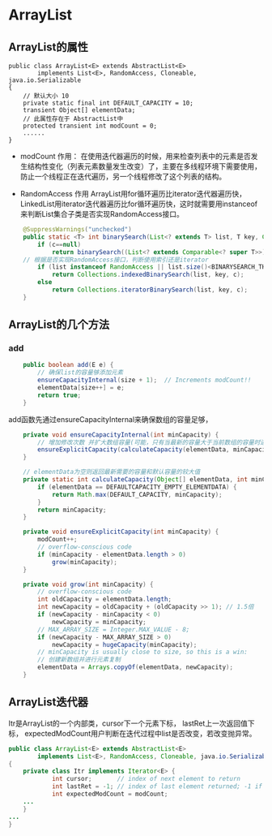 # ArrayList

## ArrayList的属性

```
public class ArrayList<E> extends AbstractList<E>
        implements List<E>, RandomAccess, Cloneable, java.io.Serializable
{
    // 默认大小 10
    private static final int DEFAULT_CAPACITY = 10;
    transient Object[] elementData;
    // 此属性存在于 AbstractList中
    protected transient int modCount = 0;
    ......
}

```

* modCount 作用：
    在使用迭代器遍历的时候，用来检查列表中的元素是否发生结构性变化（列表元素数量发生改变）了，主要在多线程环境下需要使用，防止一个线程正在迭代遍历，另一个线程修改了这个列表的结构。

* RandomAccess 作用
ArrayList用for循环遍历比iterator迭代器遍历快，LinkedList用iterator迭代器遍历比for循环遍历快，这时就需要用instanceof来判断List集合子类是否实现RandomAccess接口。
```java
    @SuppressWarnings("unchecked")
    public static <T> int binarySearch(List<? extends T> list, T key, Comparator<? super T> c) {
        if (c==null)
            return binarySearch((List<? extends Comparable<? super T>>) list, key);
	// 根据是否实现RandomAccess接口，判断使用索引还是iterator	
        if (list instanceof RandomAccess || list.size()<BINARYSEARCH_THRESHOLD)
            return Collections.indexedBinarySearch(list, key, c);
        else
            return Collections.iteratorBinarySearch(list, key, c);
    }
```

## ArrayList的几个方法

### add
```java
    public boolean add(E e) {
        // 确保list的容量够添加元素
        ensureCapacityInternal(size + 1);  // Increments modCount!!
        elementData[size++] = e;
        return true;
    }
```
add函数先通过ensureCapacityInternal来确保数组的容量足够，
```java
    private void ensureCapacityInternal(int minCapacity) {
        // 增加修改次数 并扩大数组容量(可能，只有当最新的容量大于当前数组的容量时进行扩容)
        ensureExplicitCapacity(calculateCapacity(elementData, minCapacity));
    }

    // elementData为空则返回最新需要的容量和默认容量的较大值
    private static int calculateCapacity(Object[] elementData, int minCapacity) {
        if (elementData == DEFAULTCAPACITY_EMPTY_ELEMENTDATA) {
            return Math.max(DEFAULT_CAPACITY, minCapacity);
        }
        return minCapacity;
    }

    private void ensureExplicitCapacity(int minCapacity) {
        modCount++;
        // overflow-conscious code
        if (minCapacity - elementData.length > 0)
            grow(minCapacity);
    }

    private void grow(int minCapacity) {
        // overflow-conscious code
        int oldCapacity = elementData.length;
        int newCapacity = oldCapacity + (oldCapacity >> 1); // 1.5倍
        if (newCapacity - minCapacity < 0)
            newCapacity = minCapacity;
        // MAX_ARRAY_SIZE = Integer.MAX_VALUE - 8;
        if (newCapacity - MAX_ARRAY_SIZE > 0)
            newCapacity = hugeCapacity(minCapacity);
        // minCapacity is usually close to size, so this is a win:
        // 创建新数组并进行元素复制
        elementData = Arrays.copyOf(elementData, newCapacity);
    }
```


## ArrayList迭代器

Itr是ArrayList的一个内部类，cursor下一个元素下标， lastRet上一次返回值下标， expectedModCount用户判断在迭代过程中list是否改变，若改变抛异常。



```java
public class ArrayList<E> extends AbstractList<E>
        implements List<E>, RandomAccess, Cloneable, java.io.Serializable
{
	private class Itr implements Iterator<E> {
        	int cursor;       // index of next element to return
        	int lastRet = -1; // index of last element returned; -1 if no such
        	int expectedModCount = modCount;
	...
	}
...
}
```








